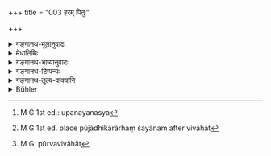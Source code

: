 +++
title = "003 हरम् पितुः"

+++

<details><summary>गङ्गानथ-मूलानुवादः</summary>

When, by the due observance of his duties, he has acquired the Veda and his heritage from his father, and is so inclined,—his father shall first honour him, adorned with garlands and seated upon a couch, with the “Cow.”—(3)
</details>

<details><summary>मेधातिथिः</summary>

तं **ब्रह्मदायहरं प्रथमं गवार्हयेत्** । ब्रह्म च दायश् च ते उभे हरति स्वीकरोतीति **ब्रह्मदायहरः** । दीयत इति **दायो** धनं, **ब्रह्म** वेदो, **हरणं** अधिगमः । गृहीतवेदः पित्रा कृतविभागो गार्हस्थ्यं प्रतिपद्यते, निर्धनस्यानधिकारात् । यदि तु पिता निर्धनस् तदा सांतानिकतया धनम् अर्जयित्वा विवाहयेत् ।

- <u>अन्ये</u> तु ब्रह्मैव दायो ब्रह्मदाय इति पूर्वोकविध्यनुवादं मन्यन्ते पितुर् इति ।

- <u>ननु</u> चाचार्यस्य माणवकाध्यापने ऽधिकार उक्तः किम् इदम् उच्यते **पितुर् ब्रह्मदायहरम्** इति ।

- <u>उच्यते</u> । यस्य पिता विद्यते तस्य स एवाचार्यः । अभावे पितुर् अशक्तौ वान्यस्याधिकारः । आचार्यान्तरोपादानेन पितुर् अधिकारो निवर्तत एव । स्वयं वाध्यापयत्व् अन्योपादानेन वेति न विशेषः । 

- <u>यद्</u> अप्य् आहुः- वरो दक्षिणेत्य् उपनयने नित्यवद् दक्षिणाम्नानात् परकर्तृकत्वम् एवेति ।

- <u>तद् असत्</u> । उपनयने[^३२] ह्य् अयं विधिः "वरो दक्षिणा" इति । उपनेता च पिता वाचार्यो वा, तौ द्वाव् अपि स्वाधिकारप्रवृत्तौ नानत्यन्तरम् अपेक्षेते । आनमनार्थं हि दक्षिणादानम् । न चाधिकारान्तरतः प्रवृत्तस्यानतिर् उपयुज्यते । तेनायं दक्षिणाशब्द आनमनार्थाभावाद् अर्थाद् धिरण्यदानवद् अदृष्टार्थदानोपलक्षणार्थो विज्ञेयः । पित्रैव चासौ तावता धनेन स्वामी कर्तव्यो येन वरदानम् अस्य संपद्यते । 


[^३२]:
     M G 1st ed.: upanayanasya

- <u>अथायम्</u> आग्रहः- नानत्यर्थाद् दानाद् ऋते दक्षिणाशब्दस्योपपत्तिः । न वा मुख्ये सति लक्षणा न्यायेति । 

- <u>एवं तर्हि</u> यस्य पिता न तत्स्थानीयो नाचार्यः स यदात्मानम् उपनयेत् सत्यकामवत् तद्विषयो दक्षिणाविधिर् भविष्यति । तस्यापि चेषदपेतशैशवस्यात्मसंस्कारायास्त्येवाधिकार इति प्रतिपादितम् । 

- तस्माद् उभयथा पितुर् अधिकारः, स्वयम् उपनयमानस्यान्यम् आचार्यम् उपाददानस्य वा ।

- **प्रतीतम्** अभिमुखीभूतं गृहाश्रमप्रतिपत्तौ । न तु नैष्ठिकम्, समाप्ताध्ययनविध्यर्थम् अपि ग्रामप्रतिपत्तौ । **स्रग्विणम्** । यावन्तः केचन गृह्यकारैर् मधुपर्ककर्मणि धर्मा आम्नातास् तेषां प्रदर्शनार्थम् एतत् । **तल्प आसीनं** महार्हपर्यङ्कशयनोपविष्टम् । पूजाधिकारार्हं शयानम्[^३३] । **गवा** मधुपर्केण । मधुपर्के ऽसौ विधिः पाक्षिक आम्नातः । अतो गोशब्देन तत्साधनकर्मविशेषो लक्ष्यते । **अर्हयेत्** पूजयेत् । अधिकारात् पिताचार्यो वा । **प्रथमं** पूर्वं विवाहात्[^३४] । **प्रतीतं स्वधर्मेणेत्य्** अनुवादः । स्वधर्मेण ब्रह्मदायहरम्, स्वधर्मेण चार्हयेद् इति संबन्धे न विशेषः ॥ ३.३ ॥


[^३४]:
     M G: pūrvavivāhāt


[^३३]:
     M G 1st ed. place pūjādhikārārhaṃ śayānam after vivāhāt
</details>

<details><summary>गङ्गानथ-भाष्यानुवादः</summary>

‘*When he has acquired the Veda and his heritage, the father shall honour him first with the cow*,’ He who has acquired both, the Veda (‘*Brahman*’) and the heritage (‘*dāya*’) is called ‘*brahmadāyādāharaḥ*.’ ‘*Dāya*’ (Heritage) is *what is given*, *i.e*.,
*property*;—‘*Brahman*’ is ‘*Veda*’;—‘*haraṇa*’ is *acquiring*. It is
only when the boy has learnt the Veda and received his share of the ancestral property from his father that he takes to the Householder’s state; a man without any property not being entitled to enter upon that stage. If the father happens to have no property, he should earn wealth by begging for the avowed purpose of marrying his son (and thereby maintaining his line), and then marry him.

Others explain the *Veda* itself as being the ‘heritage;’ and regard the present verse as a reiteration of the foregoing Injunction! for the purpose of indicating that it is to be learnt from the Father.

“It having been declared before that it is the Preceptor whose function it is to teach the Veda, why is it that the boy is now spoken of as acquiring the Veda and ‘heritage’ *from his father?*”

The answer to this is as follows:—For him whose Father is living, the Father himself is the ‘Preceptor.’ It is only when the Father is not living, or when he is somehow incapacitated, that another person may act as the ‘Preceptor.’ By the appointing of another man as the ‘Preceptor,’ the Father’s title to act as one ceases. But, whether the Father himself teaches his son or some one else teaches him, it makes no difference.

Some people have urged the following argument—“In connection with the Upanayana, it has been laid down, as a compulsory duty that the ‘gift should consist of some very superior thing’ (Gautama, 25.6); from which it is dear that the function is to be performed by some one else (and not by the Father himself).”

This is not right. That the Fee should consist of a very superior thing is an Injunction in connection with the Upanayana, the Initiatory Rite; and whether the Initiator is the Father or some other Preceptor, neither of these persons requires any incentive to perform this function; and fees are paid only as incentives to service; nor is any incentive necessary in a case where the person engages in the work under the influence of some other form of prompting. For these reasons, the term ‘Fee’ in the context in question, being found incapable of conveying the sense of *an incentive to work*, must be taken as standing for some such gift as is made for the purpose of some transcendental results, just like the giving of gold. And it is the Father who should make the Boy the owner of enough wealth to enable him to make a gift of the ‘superior thing.’

If one were to insist upon the following argument—“it is not possible for the term *fee* to be used in any sense other than what is paid as an incentive to serve, and so long as a word can be taken in its primary sense, it cannot be right to have recourse to any secondary signification,”—then, in that case, the said Injunction of the Fee will have to be regarded as applying to such cases where, as in the case of Satyakāma Jābāla, neither the Father is alive, nor is there any other Preceptor appointed as the Father’s substitute, and where the Boy presents himself (to a Teacher) for Initiation. And it has been already explained that such a boy, having passed his childhood, is fully entitled to have his sacraments performed for himself.

Thus, in both cases, it is the Father’s function; he may do the initiating himself or get it done by another Preceptor.

‘*Inclined*’—*i.e*., who is inclined towards entering the life of the Householder,—and not him who is going to be a lifelong student, even though the latter may be returning home simply for the sake of obeying the rule regarding the completion of study.

‘*Adorned with garland*’—this is meant to include all the details that have been laid down by the authors of the *Gṛhyasūtras* in connection with the ‘*Madhuparka*’ offering.

‘*Seated upon a couch*’—seated upon a valuable sofa.

‘*With the cow*’—*i.e*., with the ‘*Madhuparka*’ offering. The offering of the cow in the ‘*Madhuparka*’ has been prescribed as an optional alternative; hence the term ‘cow’ here stands for that particular act (of *offering*) which is done by means of the cow.

‘*Shall honour*’—this is the duty of the Father or the Preceptor.

‘*First*’—*i.e*., before marriage.

‘*Inclined*’—*i.e*., lying down upon the couch for the purpose of receiving the offering.

‘*By* *the strict* *observance of his duties*’—this is a super-fluous reiteration; and it makes no difference whether it is construed with ‘acquiring the Veda and his heritage,’ or with ‘shall honour.’—(3).
</details>

<details><summary>गङ्गानथ-टिप्पन्यः</summary>

*Medhātithi* (p. 190, 1. 21)—‘*Sāntānikatayā*’—Apte explains
‘*sāntānika*’ as ‘a Brāhmaṇa who wishes to marry for the sake of issue.’ This is not quite correct. The word occurs in Manu 11. 1, where Kullūka explains it as ‘*vivāhārthi*,’ which has apparently misled the lexicographer. The word really means ‘he who is desirous of *santāna*, propagation of his race’, and is applied to the Father who, if poor, has to beg for the purpose of marrying *his son*.

This verse is quoted in *Aparārka* (p. 76), which adds the following explanation: When the Accomplished Student has been understood (*pratīta*) as inclined to take a wife;—he being ‘*brahmadāyahara*’—*i.e*., equipped with study of the Veda, and inherited property, *i.e*., being quite able to maintain a family;—if the father be devoid of property, he should acquire enough by means of begging, and then marry; and thus obtain the ‘domestic fire,’ without which he could not perform the *Pākayajñas*.—‘*Sragvin*’ indicates the presence of ornaments;—‘*talpa*’ is *bedstead*; when the young man is seated upon it his father ‘should worship him first with the
*cow*’—*i.e*., with the *Madhuparka*.
</details>

<details><summary>गङ्गानथ-तुल्य-वाक्यानि</summary>

*Āśvalāyana Gṛhyasūtra* (1. 24. 2).—‘When, an Accomplished Student
arrives, one should offer him the honey-mixture.’

*Āśvalāyana Gṛhyasūtra* (3. 9. 3).—‘Where people are going to worship
him (the next morning), there he should, stay during the night.’

*Gobhila Gṛhyasūtra* (3. 4. 28. 33).—‘Having approached the Ācārya
seated in his assembly, he shall look upon the assembly,—sitting down, he shall control his breath;—then the Ācārya shall worship him;—having brought over a chariot yoked with a pair of bullocks...;—he is to ascend the chariot;—starting either eastward or northward, he is to go round.’

*Āpastamba Dharmasūtra* (2. 8. 4. 5).—‘The Vedic Student deserves the
Cow-honey-mixture;—as also the Ācārya, the Priest, the Accomplished Student, the King endowed with righteousness.’
</details>

<details><summary>Bühler</summary>

003	He who is famous for (the strict performance of) his duties and has received his heritage, the Veda, from his father, shall be honoured, sitting on a couch and adorned with a garland, with (the present of) a cow (and the honey-mixture).
</details>
